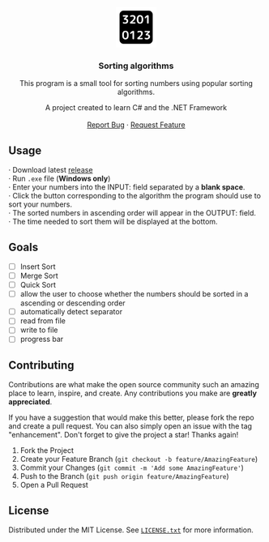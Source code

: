 
<a name="readme-top"></a>

<br />
<div align="center">
  <a href="https://github.com/rege1980/sorting_algorithms">
    <img src="logo.svg" alt="Logo" width="80" height="80">
  </a>

<h3 align="center">Sorting algorithms</h3>

  <p align="center">
    This program is a small tool for sorting numbers using popular sorting algorithms.
    <br />
    <p align="center">
   A project created to learn C# and the .NET Framework
   <br />
   <br />
    <a href="https://github.com/rege1980/sorting-algorithms/issues">Report Bug</a>
    ·
    <a href="https://github.com/rege1980/sorting-algorithms/issues">Request Feature</a>
  </p>
</div>

## Usage
 · Download latest [release](https://github.com/rege1980/sorting-algorithms/releases)
 <br />
 · Run `.exe` file (**Windows only**)
 <br />
 · Enter your numbers into the INPUT: field separated by a **blank space**.
 <br />
 · Click the button corresponding to the algorithm the program should use to sort your numbers.
 <br />
 · The sorted numbers in ascending order will appear in the OUTPUT: field. 
 <br />
 · The time needed to sort them will be displayed at the bottom.
 
## Goals

- [ ] Insert Sort
- [ ] Merge Sort
- [ ] Quick Sort
- [ ] allow the user to choose whether the numbers should be sorted in a ascending or descending order
- [ ] automatically detect separator
- [ ] read from file
- [ ] write to file
- [ ] progress bar

## Contributing

Contributions are what make the open source community such an amazing place to learn, inspire, and create. Any contributions you make are **greatly appreciated**.

If you have a suggestion that would make this better, please fork the repo and create a pull request. You can also simply open an issue with the tag "enhancement".
Don't forget to give the project a star! Thanks again!

1. Fork the Project
2. Create your Feature Branch (`git checkout -b feature/AmazingFeature`)
3. Commit your Changes (`git commit -m 'Add some AmazingFeature'`)
4. Push to the Branch (`git push origin feature/AmazingFeature`)
5. Open a Pull Request

## License

Distributed under the MIT License. See [`LICENSE.txt`](https://github.com/rege1980/sorting-algorithms/blob/main/LICENSE.txt) for more information.
